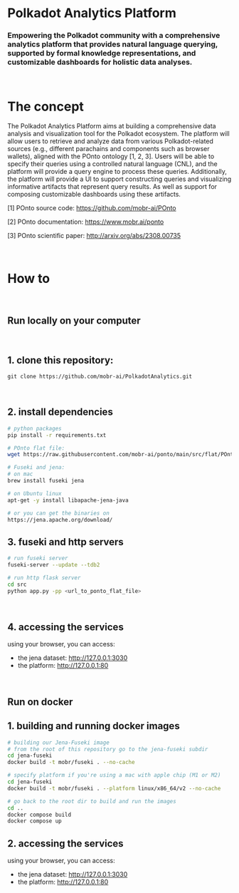 # Polkadot Analytics Platform

### Empowering the Polkadot community with a comprehensive analytics platform that provides natural language querying, supported by formal knowledge representations, and customizable dashboards for holistic data analyses.

<br>

# The concept

The Polkadot Analytics Platform aims at building a comprehensive data analysis and visualization tool for the Polkadot ecosystem. The platform will allow users to retrieve and analyze data from various Polkadot-related sources (e.g., different parachains and components such as browser wallets), aligned with the POnto ontology [1, 2, 3]. Users will be able to specify their queries using a controlled natural language (CNL), and the platform will provide a query engine to process these queries. Additionally, the platform will provide a UI to support constructing queries and visualizing informative artifacts that represent query results. As well as support for composing customizable dashboards using these artifacts.

[1] POnto source code: https://github.com/mobr-ai/POnto

[2] POnto documentation: https://www.mobr.ai/ponto

[3] POnto scientific paper: http://arxiv.org/abs/2308.00735

<br>

# How to

<br>

## Run locally on your computer

<br>

## 1. clone this repository: 
```
git clone https://github.com/mobr-ai/PolkadotAnalytics.git
```

<br>

## 2. install dependencies

```bash
# python packages
pip install -r requirements.txt

# POnto flat file: 
wget https://raw.githubusercontent.com/mobr-ai/ponto/main/src/flat/POnto.ttl

# Fuseki and jena: 
# on mac
brew install fuseki jena

# on Ubuntu linux
apt-get -y install libapache-jena-java

# or you can get the binaries on
https://jena.apache.org/download/ 
```

## 3. fuseki and http servers

```bash
# run fuseki server
fuseki-server --update --tdb2

# run http flask server
cd src
python app.py -pp <url_to_ponto_flat_file>
```

<br>

## 4. accessing the services

using your browser, you can access:
- the jena dataset: http://127.0.0.1:3030
- the platform: http://127.0.0.1:80

<br>

## Run on docker

## 1. building and running docker images

```bash
# building our Jena-Fuseki image
# from the root of this repository go to the jena-fuseki subdir
cd jena-fuseki
docker build -t mobr/fuseki . --no-cache

# specify platform if you're using a mac with apple chip (M1 or M2)
cd jena-fuseki
docker build -t mobr/fuseki . --platform linux/x86_64/v2 --no-cache

# go back to the root dir to build and run the images
cd ..
docker compose build
docker compose up
```

## 2. accessing the services

using your browser, you can access:
- the jena dataset: http://127.0.0.1:3030
- the platform: http://127.0.0.1:80
